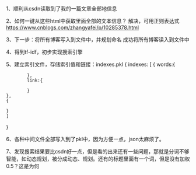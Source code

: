 1、顺利从csdn读取到了我的一篇文章全部地信息

2、如何一键从这些html中获取里面全部的文本信息？
解决，可用正则表达式
https://www.cnblogs.com/zhangyafei/p/10285378.html

3、下一步：将所有博客写入到文件中，并规划命名
成功将所有博客读入到文件中

4、得到tf-idf，初步实现搜索引擎

5、建立索引文件，存储索引值和链接：indexes.pkl
{
    indexes: [
        {
            words:{

            },
            link:{

            }
    }, 
    {

    }
    ]
}

6、各种中间文件全部写入到了pkl中，因为方便一点，json太麻烦了。

7、发现搜索结果要比csdn好一点，但是看的出来还有一些问题，那就是分词不够智能，如动态规划，被分成动态、规划。还有的标题里面有一个词，但是没有加权0.5？这是为何
